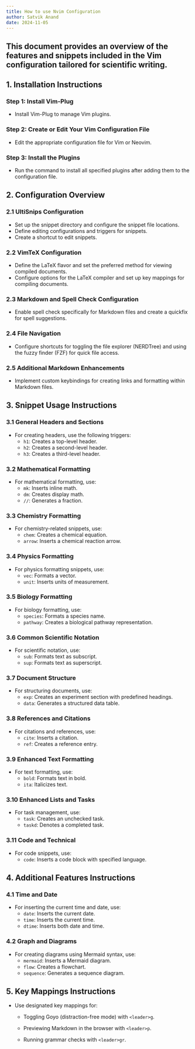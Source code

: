 ```yaml
---
title: How to use Nvim Configuration
author: Satvik Anand
date: 2024-11-05
---
```


## This document provides an overview of the features and snippets included in the Vim configuration tailored for scientific writing.

## 1. Installation Instructions

### Step 1: Install Vim-Plug

- Install Vim-Plug to manage Vim plugins.

### Step 2: Create or Edit Your Vim Configuration File

- Edit the appropriate configuration file for Vim or Neovim.

### Step 3: Install the Plugins

- Run the command to install all specified plugins after adding them to the configuration file.

## 2. Configuration Overview

### 2.1 UltiSnips Configuration

- Set up the snippet directory and configure the snippet file locations.
- Define editing configurations and triggers for snippets.
- Create a shortcut to edit snippets.

### 2.2 VimTeX Configuration

- Define the LaTeX flavor and set the preferred method for viewing compiled documents.
- Configure options for the LaTeX compiler and set up key mappings for compiling documents.

### 2.3 Markdown and Spell Check Configuration

- Enable spell check specifically for Markdown files and create a quickfix for spell suggestions.

### 2.4 File Navigation

- Configure shortcuts for toggling the file explorer (NERDTree) and using the fuzzy finder (FZF) for quick file access.

### 2.5 Additional Markdown Enhancements

- Implement custom keybindings for creating links and formatting within Markdown files.

## 3. Snippet Usage Instructions

### 3.1 General Headers and Sections

- For creating headers, use the following triggers:
  - `h1`: Creates a top-level header.
  - `h2`: Creates a second-level header.
  - `h3`: Creates a third-level header.

### 3.2 Mathematical Formatting

- For mathematical formatting, use:
  - `mk`: Inserts inline math.
  - `dm`: Creates display math.
  - `//`: Generates a fraction.

### 3.3 Chemistry Formatting

- For chemistry-related snippets, use:
  - `chem`: Creates a chemical equation.
  - `arrow`: Inserts a chemical reaction arrow.

### 3.4 Physics Formatting

- For physics formatting snippets, use:
  - `vec`: Formats a vector.
  - `unit`: Inserts units of measurement.

### 3.5 Biology Formatting

- For biology formatting, use:
  - `species`: Formats a species name.
  - `pathway`: Creates a biological pathway representation.

### 3.6 Common Scientific Notation

- For scientific notation, use:
  - `sub`: Formats text as subscript.
  - `sup`: Formats text as superscript.

### 3.7 Document Structure

- For structuring documents, use:
  - `exp`: Creates an experiment section with predefined headings.
  - `data`: Generates a structured data table.

### 3.8 References and Citations

- For citations and references, use:
  - `cite`: Inserts a citation.
  - `ref`: Creates a reference entry.

### 3.9 Enhanced Text Formatting

- For text formatting, use:
  - `bold`: Formats text in bold.
  - `ita`: Italicizes text.

### 3.10 Enhanced Lists and Tasks

- For task management, use:
  - `task`: Creates an unchecked task.
  - `taskd`: Denotes a completed task.

### 3.11 Code and Technical

- For code snippets, use:
  - `code`: Inserts a code block with specified language.

## 4. Additional Features Instructions

### 4.1 Time and Date

- For inserting the current time and date, use:
  - `date`: Inserts the current date.
  - `time`: Inserts the current time.
  - `dtime`: Inserts both date and time.

### 4.2 Graph and Diagrams

- For creating diagrams using Mermaid syntax, use:
  - `mermaid`: Inserts a Mermaid diagram.
  - `flow`: Creates a flowchart.
  - `sequence`: Generates a sequence diagram.

## 5. Key Mappings Instructions

- Use designated key mappings for:

  - Toggling Goyo (distraction-free mode) with `<leader>g`.

  - Previewing Markdown in the browser with `<leader>p`.

  - Running grammar checks with `<leader>gr`.

    ```

    ```
